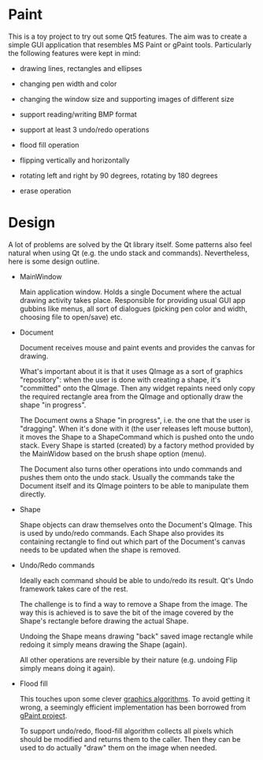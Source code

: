 Paint
=====

This is a toy project to try out some Qt5 features.  The aim was to create a
simple GUI application that resembles MS Paint or gPaint tools.  Particularly
the following features were kept in mind:

* drawing lines, rectangles and ellipses

* changing pen width and color

* changing the window size and supporting images of different size

* support reading/writing BMP format

* support at least 3 undo/redo operations

* flood fill operation

* flipping vertically and horizontally

* rotating left and right by 90 degrees, rotating by 180 degrees

* erase operation


Design
======

A lot of problems are solved by the Qt library itself.  Some patterns also feel
natural when using Qt (e.g. the undo stack and commands).  Nevertheless, here is
some design outline.

* MainWindow

  Main application window.  Holds a single Document where the actual drawing
  activity takes place.  Responsible for providing usual GUI app gubbins like
  menus, all sort of dialogues (picking pen color and width, choosing file to
  open/save) etc.

* Document

  Document receives mouse and paint events and provides the canvas for drawing.

  What's important about it is that it uses QImage as a sort of graphics
  "repository":  when the user is done with creating a shape, it's "committed"
  onto the QImage.  Then any widget repaints need only copy the required
  rectangle area from the QImage and optionally draw the shape "in progress".

  The Document owns a Shape "in progress", i.e. the one that the user is
  "dragging".  When it's done with it (the user releases left mouse button), it
  moves the Shape to a ShapeCommand which is pushed onto the undo stack.  Every
  Shape is started (created) by a factory method provided by the MainWidow based
  on the brush shape option (menu).

  The Document also turns other operations into undo commands and pushes them
  onto the undo stack.  Usually the commands take the Document itself and its
  QImage pointers to be able to manipulate them directly.

* Shape

  Shape objects can draw themselves onto the Document's QImage.  This is used
  by undo/redo commands.  Each Shape also provides its containing rectangle to
  find out which part of the Document's canvas needs to be updated when the
  shape is removed.

* Undo/Redo commands

  Ideally each command should be able to undo/redo its result.  Qt's Undo
  framework takes care of the rest.

  The challenge is to find a way to remove a Shape from the image.  The way this
  is achieved is to save the bit of the image covered by the Shape's rectangle
  before drawing the actual Shape.

  Undoing the Shape means drawing "back" saved image rectangle while redoing it
  simply means drawing the Shape (again).

  All other operations are reversible by their nature (e.g. undoing Flip simply
  means doing it again).

* Flood fill

  This touches upon some clever [graphics algorithms][1].  To avoid getting it
  wrong, a seemingly efficient implementation has been borrowed from [gPaint
  project][2].

  To support undo/redo, flood-fill algorithm collects all pixels which should be
  modified and returns them to the caller.  Then they can be used to do actually
  "draw" them on the image when needed.

  [1]: http://en.wikipedia.org/wiki/Flood_fill/
  [2]: http://www.gnu.org/software/gpaint/
